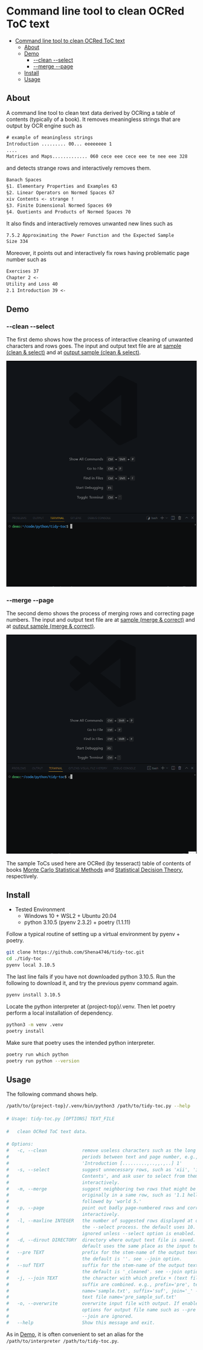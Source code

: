 # Command line tool to clean OCRed ToC text

- [Command line tool to clean OCRed ToC text](#command-line-tool-to-clean-ocred-toc-text)
    - [About](#about)
    - [Demo](#demo)
        - [--clean --select](#--clean---select)
        - [--merge --page](#--merge---page)
    - [Install](#install)
    - [Usage](#usage)

## About

A command line tool to clean text data derived by OCRing a table of contents (typically of a book).
It removes meaningless strings that are output by OCR engine such as

```txt
# example of meaningless strings
Introduction ......... 00... eeeeeeee 1
....
Matrices and Maps............. 060 cece eee cece eee te nee eee 328
```

and detects strange rows and interactively removes them.

```txt
Banach Spaces
§1. Elementary Properties and Examples 63
§2. Linear Operators on Normed Spaces 67
xiv Contents <- strange !
§3. Finite Dimensional Normed Spaces 69
§4. Quotients and Products of Normed Spaces 70
```

It also finds and interactively removes unwanted new lines such as

```txt
7.5.2 Approximating the Power Function and the Expected Sample
Size 334
```

Moreover, it points out and interactively fix rows having problematic page number such as

```txt
Exercises 37
Chapter 2 <-
Utility and Loss 40
2.1 Introduction 39 <-
```

## Demo

### --clean --select

The first demo shows how the process of interactive cleaning of unwanted characters and rows goes.
The input and output text file are at [sample (clean & select)](/sample/sample_clean_select.txt) and at [output sample (clean & select)](/sample/sample_clean_select_cleaned.txt).

<img src="sample/demo_cs.gif" width="600">

### --merge --page

The second demo shows the process of merging rows and correcting page numbers.
The input and output text file are at [sample (merge & correct)](/sample/sample_merge_page.txt) and at [output sample (merge & correct)](/sample/sample_merge_page_cleaned.txt).

<img src="sample/demo_mp.gif" width="600">

The sample ToCs used here are OCRed (by tesseract) table of contents of books [Monte Carlo Statistical Methods](https://link.springer.com/book/10.1007/978-1-4757-4145-2) and [Statistical Decision Theory](https://link.springer.com/book/10.1007/978-1-4757-1727-3), respectively.

## Install

- Tested Environment
  - Windows 10 + WSL2 + Ubuntu 20.04
  - python 3.10.5 (pyenv 2.3.2) + poetry (1.1.11)

Follow a typical routine of setting up a virtual environment by pyenv + poetry.

```bash
git clone https://github.com/Shena4746/tidy-toc.git
cd ./tidy-toc
pyenv local 3.10.5
```

The last line fails if you have not downloaded python 3.10.5. Run the following to download it, and try the previous pyenv command again.

```bash
pyenv install 3.10.5
```

Locate the python interpreter at {project-top}/.venv. Then let poetry perform a local installation of dependency.

```bash
python3 -m venv .venv
poetry install
```

Make sure that poetry uses the intended python interpreter.

```bash
poetry run which python
poetry run python --version
```

## Usage

The following command shows help.

```bash
/path/to/{project-top}/.venv/bin/python3 /path/to/tidy-toc.py --help

# Usage: tidy-toc.py [OPTIONS] TEXT_FILE

#   clean OCRed ToC text data.

# Options:
#   -c, --clean             remove useless characters such as the long series of
#                           periods between text and page number, e.g.,
#                           'Introduction [.........,..,,.,..] 1'
#   -s, --select            suggest unnecessary rows, such as 'xii', 'iv
#                           Contents', and ask user to select from them
#                           interactively.
#   -m, --merge             suggest neighboring two rows that might be
#                           originally in a same row, such as '1.1 hello'
#                           followed by 'world 5.'
#   -p, --page              point out badly page-numbered rows and correct them
#                           interactively.
#   -l, --maxline INTEGER   the number of suggested rows displayed at once in
#                           the --select process. the default uses 10. will be
#                           ignored unless --select option is enabled.
#   -d, --dirout DIRECTORY  directory where output text file is saved. the
#                           default uses the same place as the input text file.
#   --pre TEXT              prefix for the stem-name of the output text file.
#                           the default is ''. see --join option.
#   --suf TEXT              suffix for the stem-name of the output text file.
#                           the default is '_cleaned'. see --join option.
#   -j, --join TEXT         the character with which prefix + (text file name) +
#                           suffix are combined. e.g., prefix='pre', text file
#                           name='sample.txt', suffix='suf', join='_' -> output
#                           text file name='pre_sample_suf.txt'
#   -o, --overwrite         overwrite input file with output. If enabled, all
#                           options for output file name such as --pre and
#                           --join are ignored.
#   --help                  Show this message and exit.
```

As in [Demo](#demo), it is often convenient to set an alias for the `/path/to/interpreter /path/to/tidy-toc.py`.
